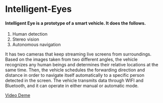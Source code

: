 # Intelligent-Eyes

#### Intelligent Eye is a prototype of a smart vehicle. It does the follows.
1. Human detection
2. Stereo vision
3. Autonomous navigation

It has two cameras that keep streaming live screens from surroundings. Based on the images taken from two different angles, the vehicle recognizes any human beings and determines their relative locations at the same time. Then, the vehicle schedules the forwarding direction and distance in order to navigate itself automatically to a specific person detected in the screen. The vehicle transmits data through WIFI and Bluetooth, and it can operate in either manual or automatic mode.

[Video Deme](https://www.youtube.com/watch?v=mO0IcGvoBeU)

